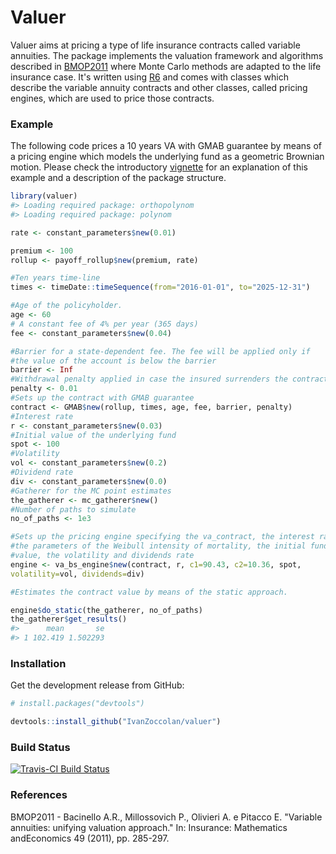 
<!-- README.md is generated from README.Rmd. Please edit that file -->
Valuer
======

Valuer aims at pricing a type of life insurance contracts called variable annuities. The package implements the valuation framework and algorithms described in [BMOP2011](#BMOP2011) where Monte Carlo methods are adapted to the life insurance case. It's written using [R6](https://cran.r-project.org/web/packages/R6/vignettes/Introduction.html) and comes with classes which describe the variable annuity contracts and other classes, called pricing engines, which are used to price those contracts.

### Example

The following code prices a 10 years VA with GMAB guarantee by means of a pricing engine which models the underlying fund as a geometric Brownian motion. Please check the introductory [vignette](https://github.com/IvanZoccolan/valuer/blob/master/vignettes/Introduction.Rmd) for an explanation of this example and a description of the package structure.

``` r
library(valuer)
#> Loading required package: orthopolynom
#> Loading required package: polynom

rate <- constant_parameters$new(0.01)

premium <- 100
rollup <- payoff_rollup$new(premium, rate)

#Ten years time-line
times <- timeDate::timeSequence(from="2016-01-01", to="2025-12-31")

#Age of the policyholder.
age <- 60
# A constant fee of 4% per year (365 days)
fee <- constant_parameters$new(0.04)

#Barrier for a state-dependent fee. The fee will be applied only if
#the value of the account is below the barrier
barrier <- Inf
#Withdrawal penalty applied in case the insured surrenders the contract
penalty <- 0.01
#Sets up the contract with GMAB guarantee
contract <- GMAB$new(rollup, times, age, fee, barrier, penalty)
#Interest rate
r <- constant_parameters$new(0.03)
#Initial value of the underlying fund
spot <- 100
#Volatility
vol <- constant_parameters$new(0.2)
#Dividend rate
div <- constant_parameters$new(0.0)
#Gatherer for the MC point estimates
the_gatherer <- mc_gatherer$new()
#Number of paths to simulate
no_of_paths <- 1e3

#Sets up the pricing engine specifying the va_contract, the interest rate
#the parameters of the Weibull intensity of mortality, the initial fund
#value, the volatility and dividends rate
engine <- va_bs_engine$new(contract, r, c1=90.43, c2=10.36, spot,
volatility=vol, dividends=div)

#Estimates the contract value by means of the static approach.

engine$do_static(the_gatherer, no_of_paths)
the_gatherer$get_results()
#>      mean       se
#> 1 102.419 1.502293
```

### Installation

Get the development release from GitHub:

``` r
# install.packages("devtools")

devtools::install_github("IvanZoccolan/valuer")
```

### Build Status

[![Travis-CI Build Status](https://travis-ci.org/IvanZoccolan/valuer.svg?branch=master)](https://travis-ci.org/IvanZoccolan/valuer)

### References

<a name="BMOP2011"></a> BMOP2011 - Bacinello A.R., Millossovich P., Olivieri A. e Pitacco E. "Variable annuities: unifying valuation approach." In: Insurance: Mathematics andEconomics 49 (2011), pp. 285-297.
